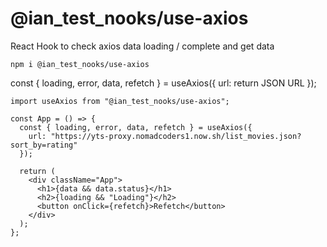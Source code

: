 # @ian_test_nooks/use-axios

React Hook to check axios data loading / complete and get data

```
npm i @ian_test_nooks/use-axios
```

const { loading, error, data, refetch } = useAxios({
    url: return JSON URL
  });
```
import useAxios from "@ian_test_nooks/use-axios";

const App = () => {
  const { loading, error, data, refetch } = useAxios({
    url: "https://yts-proxy.nomadcoders1.now.sh/list_movies.json?sort_by=rating"
  });

  return (
    <div className="App">
      <h1>{data && data.status}</h1>
      <h2>{loading && "Loading"}</h2>
      <button onClick={refetch}>Refetch</button>
    </div>
  );
};
```